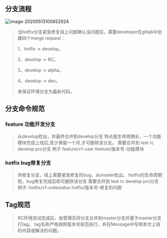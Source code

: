 ## 分支流程

![image-20200513100652924](http://qa3sq0khl.bkt.clouddn.com/image-20200513100652924.png)

> 当hotfix分支紧急修复线上问题确认没问题后，需要developer在gitlab中创建四个merge request：
>
> 1、hotfix -> develop。
>
> 2、develop -> RC。
>
> 3、develop -> alpha。
>
> 4、develop -> dev。
>
> 来保证环境分支为最新代码。

## 分支命令规范

### feature 功能开发分支

> 从develop检出，并最终合并到develop分支
> 特点是生命周期长，一个功能模块完成上线后,至少保留一个月,才可删除该分支。
> 需要合并到 test rc develop pro分支
 > 例子  feature/v1-user
 > feature/版本号-功能模块

### hotfix bug修复分支
> 热修复分支，线上需要紧急修复的bug，从master检出。
hotfix的生命周期短，bug修复完成后即可删除该分支
需要合并到 test rc develop pro分支
> 例子: hotfix/v1-ordestatus
> hotfix/版本号-修复的问题
> 

## Tag规范
> RC环境测试完成后，由管理员将分支合并到master分支并基于master分支打tag。
> tag名称严格按照版本号规范执行，并在Message中写明本次上线的内容或解决的问题。
> 

